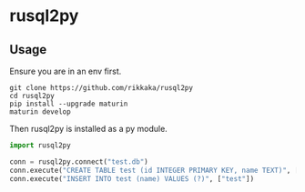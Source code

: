 # rusql2py
## Usage
Ensure you are in an env first.
```shell
git clone https://github.com/rikkaka/rusql2py
cd rusql2py
pip install --upgrade maturin
maturin develop
```
Then rusql2py is installed as a py module.
```python
import rusql2py

conn = rusql2py.connect("test.db") 
conn.execute("CREATE TABLE test (id INTEGER PRIMARY KEY, name TEXT)", [])
conn.execute("INSERT INTO test (name) VALUES (?)", ["test"])
```
